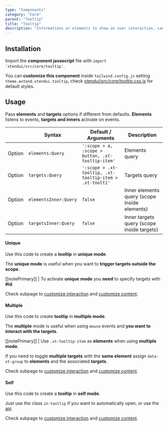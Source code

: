 ```yaml
---
type: "Components"
category: "Core"
parent: "Tooltip"
title: "Tooltip"
description: "Informations or elements to show on user interaction, can contain simple text and more complex graphics."
---
```


## Installation

Import the **component javascript** file with `import 'xtendui/src/core/tooltip'`.

You can **customize this component** inside `tailwind.config.js` setting `theme.extend.xtendui.tooltip`, check [xtendui/src/core/tooltip.css.js](https://github.com/minimit/xtendui/blob/beta/src/core/tooltip.css.js) for default styles.

## Usage

Pass **elements** and **targets** options if different from defaults. **Elements** listens to events, **targets and inners** activate on events.

<div class="xt-overflow-sub overflow-y-hidden overflow-x-scroll my-4 xt-my-auto w-full">

|                         | Syntax                                    | Default / Arguments                       | Description                   |
| ----------------------- | ----------------------------------------- | ----------------------------- | ----------------------------- |
| Option                  | `elements:Query`                          | `':scope > a, :scope > button, .xt-tooltip-item'`        | Elements query            |
| Option                  | `targets:Query`                          | `':scope > .xt-tooltip, .xt-tooltip-item > .xt-toolti'`        | Targets query            |
| Option                  | `elementsInner:Query`                          | `false`        | Inner elements query (scope inside elements)            |
| Option                  | `targetsInner:Query`                          | `false`        | Inner targets query (scope inside targets)           |

</div>

#### Unique

Use this code to create a **tooltip** in **unique mode**.

The **unique mode** is useful when you want to **trigger targets outside the scope**.

[[notePrimary]]
| To activate **unique mode** you **need** to specify targets with **#id**.

<demo>
  <demoinline src="vanilla/components/core/tooltip/usage-unique">
  </demoinline>
</demo>

Check subpage to [customize interaction](/components/core/tooltip/interaction) and [customize content](/components/core/tooltip/content).

#### Multiple

Use this code to create **tooltip** in **multiple mode**.

The **multiple** mode is useful when using `mouse` events and **you want to interact with the targets**.

[[notePrimary]]
| Use `.xt-tooltip-item` as **elements** when using **multiple mode**.

If you need to toggle **multiple targets** with the **same element** assign `data-xt-group` to **elements** and the associated **targets**.

<demo>
  <demoinline src="vanilla/components/core/tooltip/usage-multiple">
  </demoinline>
  <demoinline src="vanilla/components/core/tooltip/usage-multiple-group">
  </demoinline>
</demo>

Check subpage to [customize interaction](/components/core/tooltip/interaction) and [customize content](/components/core/tooltip/content).

#### Self

Use this code to create a **tooltip** in **self mode**.

Just use the class `in-tooltip` if you want to automatically open, or use the [api](/components/core/tooltip/api)

<demo>
  <demoinline src="vanilla/components/core/tooltip/usage-self">
  </demoinline>
</demo>

Check subpage to [customize interaction](/components/core/tooltip/interaction) and [customize content](/components/core/tooltip/content).
